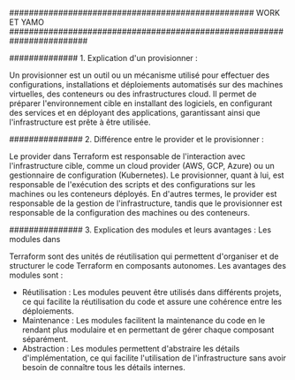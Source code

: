 


################################################## WORK ET YAMO  ########################################################################




############## 1. Explication d'un provisionner : 

Un provisionner est un outil ou un mécanisme utilisé pour effectuer des configurations, installations et
déploiements automatisés sur des machines virtuelles, des conteneurs ou
des infrastructures cloud. Il permet de préparer l'environnement cible en
installant des logiciels, en configurant des services et en déployant des
applications, garantissant ainsi que l'infrastructure est prête à être utilisée.


############### 2. Différence entre le provider et le provisionner :

 Le provider dans Terraform est responsable de l'interaction avec l'infrastructure cible,
comme un cloud provider (AWS, GCP, Azure) ou un gestionnaire de
configuration (Kubernetes). Le provisionner, quant à lui, est responsable
de l'exécution des scripts et des configurations sur les machines ou les
conteneurs déployés. En d'autres termes, le provider est responsable de la
gestion de l'infrastructure, tandis que le provisionner est responsable de la
configuration des machines ou des conteneurs.

############### 3. Explication des modules et leurs avantages : Les modules dans

Terraform sont des unités de réutilisation qui permettent d'organiser et de
structurer le code Terraform en composants autonomes. Les avantages des
modules sont :
- Réutilisation : Les modules peuvent être utilisés dans différents projets,
ce qui facilite la réutilisation du code et assure une cohérence entre les
déploiements.
- Maintenance : Les modules facilitent la maintenance du code en le
rendant plus modulaire et en permettant de gérer chaque composant
séparément.
- Abstraction : Les modules permettent d'abstraire les détails
d'implémentation, ce qui facilite l'utilisation de l'infrastructure sans avoir
besoin de connaître tous les détails internes.

